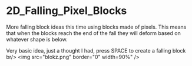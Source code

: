 # 2D_Falling_Pixel_Blocks
More falling block ideas this time using blocks made of pixels. This means that when the blocks reach the end of the fall they will deform based on whatever shape is below.

Very basic idea, just a thought I had, press SPACE to create a falling block
<br/>br/>
<img src="blokz.png" border="0" width=90%" />
